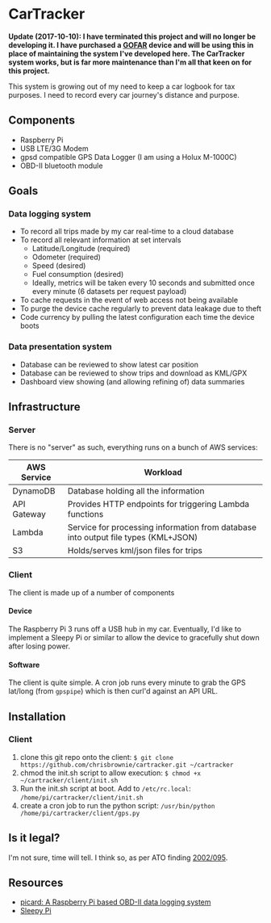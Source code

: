 # CarTracker

**Update (2017-10-10): I have terminated this project and will no longer be developing it. I have purchased a [GOFAR](https://www.gofar.co/) device and will be using this in place of maintaining the system I've developed here. The CarTracker system works, but is far more maintenance than I'm all that keen on for this project.**

This system is growing out of my need to keep a car logbook for tax purposes. I need to record every car journey's distance and purpose.

## Components

* Raspberry Pi
* USB LTE/3G Modem
* gpsd compatible GPS Data Logger (I am using a Holux M-1000C)
* OBD-II bluetooth module

## Goals

### Data logging system

* To record all trips made by my car real-time to a cloud database
* To record all relevant information at set intervals
  * Latitude/Longitude (required)
  * Odometer (required)
  * Speed (desired)
  * Fuel consumption (desired)
  * Ideally, metrics will be taken every 10 seconds and submitted once every minute (6 datasets per request payload)
* To cache requests in the event of web access not being available
* To purge the device cache regularly to prevent data leakage due to theft
* Code currency by pulling the latest configuration each time the device boots

### Data presentation system

* Database can be reviewed to show latest car position
* Database can be reviewed to show trips and download as KML/GPX
* Dashboard view showing (and allowing refining of) data summaries

## Infrastructure

### Server

There is no "server" as such, everything runs on a bunch of AWS services:

| AWS Service | Workload
| --- | ---
| DynamoDB | Database holding all the information
| API Gateway | Provides HTTP endpoints for triggering Lambda functions
| Lambda | Service for processing information from database into output file types (KML+JSON)
| S3 | Holds/serves kml/json files for trips

### Client

The client is made up of a number of components

#### Device

The Raspberry Pi 3 runs off a USB hub in my car. Eventually, I'd like to implement a Sleepy Pi or similar to allow the device to gracefully shut down after losing power.

#### Software

The client is quite simple. A cron job runs every minute to grab the GPS lat/long (from `gpspipe`) which is then curl'd against an API URL.

## Installation

### Client

1. clone this git repo onto the client: `$ git clone https://github.com/chrisbrownie/cartracker.git ~/cartracker`
2. chmod the init.sh script to allow execution: `$ chmod +x ~/cartracker/client/init.sh`
3. Run the init.sh script at boot. Add to `/etc/rc.local`: `/home/pi/cartracker/client/init.sh`
4. create a cron job to run the python script: `/usr/bin/python /home/pi/cartracker/client/gps.py`

## Is it legal?

I'm not sure, time will tell. I think so, as per ATO finding [2002/095](http://law.ato.gov.au/atolaw/view.htm?docid=AID/AID2002925/00001).

## Resources

* [picard: A Raspberry Pi based OBD-II data logging system](https://souvik.me/blog/picard-a-raspberry-pi-based-obd-ii-data-logging-system)
* [Sleepy Pi](https://spellfoundry.com/product/sleepy-pi/)
